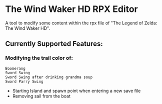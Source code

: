 # The Wind Waker HD RPX Editor
A tool to modify some content within the rpx file of "The Legend of Zelda: The Wind Waker HD".

## Currently Supported Features:
### Modifying the trail color of:
    Boomerang
    Sword Swing
    Sword Swing after drinking grandma soup
    Sword Parry Swing
* Starting Island and spawn point when entering a new save file
* Removing sail from the boat
